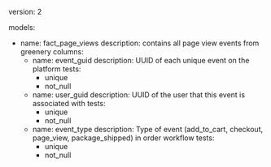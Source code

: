 version: 2

models:
  - name: fact_page_views
    description: contains all page view events from greenery
    columns: 
      - name: event_guid 
        description: UUID of each unique event on the platform
        tests:
          - unique
          - not_null
      - name: user_guid
        description: UUID of the user that this event is associated with
        tests:
          - unique
          - not_null
      - name: event_type
        description: Type of event (add_to_cart, checkout, page_view, package_shipped) in order workflow
        tests:
          - unique
          - not_null	       		  	  	
   	  

 


 

